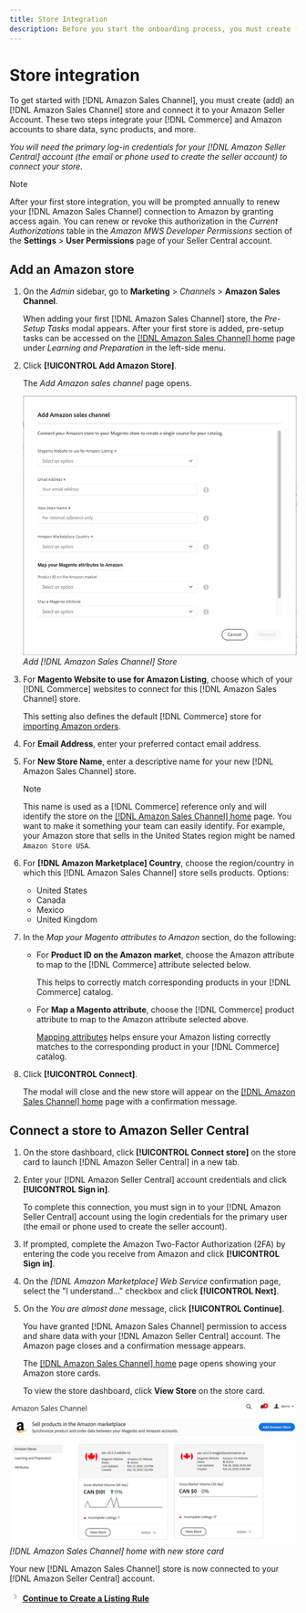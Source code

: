 ```yaml
---
title: Store Integration
description: Before you start the onboarding process, you must create (add) an Amazon Sales Channel store and connect it to your Amazon Seller Account.
---
```


# Store integration

To get started with [!DNL Amazon Sales Channel], you must create (add) an [!DNL Amazon Sales Channel] store and connect it to your Amazon Seller Account. These two steps integrate your [!DNL Commerce] and Amazon accounts to share data, sync products, and more.

_You will need the primary log-in credentials for your [!DNL Amazon Seller Central] account (the email or phone used to create the seller account) to connect your store._

>[!NOTE]
>
>After your first store integration, you will be prompted annually to renew your [!DNL Amazon Sales Channel] connection to Amazon by granting access again. You can renew or revoke this authorization in the _Current Authorizations_ table in the _Amazon MWS Developer Permissions_ section of the **Settings** > **User Permissions** page of your Seller Central account.

## Add an Amazon store

1. On the _Admin_ sidebar, go to **Marketing** > _Channels_ > **Amazon Sales Channel**.

    When adding your first [!DNL Amazon Sales Channel] store, the _Pre-Setup Tasks_ modal appears. After your first store is added, pre-setup tasks can be accessed on the [[!DNL Amazon Sales Channel] home](./amazon-sales-channel-home.md) page under _Learning and Preparation_ in the left-side menu.

1. Click **[!UICONTROL Add Amazon Store]**.

    The _Add Amazon sales channel_ page opens.

    ![](assets/amazon-store-integration.png)
    _Add [!DNL Amazon Sales Channel] Store_

1. For **Magento Website to use for Amazon Listing**, choose which of your [!DNL Commerce] websites to connect for this [!DNL Amazon Sales Channel] store.

    This setting also defines the default [!DNL Commerce] store for [importing Amazon orders](./order-settings.md).

1. For **Email Address**, enter your preferred contact email address.

1. For **New Store Name**, enter a descriptive name for your new [!DNL Amazon Sales Channel] store.

   >[!NOTE]
   >
   >This name is used as a [!DNL Commerce] reference only and will identify the store on the [[!DNL Amazon Sales Channel] home](./amazon-sales-channel-home.md) page. You want to make it something your team can easily identify. For example, your Amazon store that sells in the United States region might be named `Amazon Store USA`.

1. For **[!DNL Amazon Marketplace] Country**, choose the region/country in which this [!DNL Amazon Sales Channel] store sells products. Options:

    - United States
    - Canada
    - Mexico
    - United Kingdom

1. In the _Map your Magento attributes to Amazon_ section, do the following:

    - For **Product ID on the Amazon market**, choose the Amazon attribute to map to the [!DNL Commerce] attribute selected below.

       This helps to correctly match corresponding products in your [!DNL Commerce] catalog.

    - For **Map a Magento attribute**, choose the [!DNL Commerce] product attribute to map to the Amazon attribute selected above.

       [Mapping attributes](./ob-creating-magento-attributes.md) helps ensure your Amazon listing correctly matches to the corresponding product in your [!DNL Commerce] catalog.

1. Click **[!UICONTROL Connect]**.

   The modal will close and the new store will appear on the [[!DNL Amazon Sales Channel] home](./amazon-sales-channel-home.md) page with a confirmation message.

## Connect a store to Amazon Seller Central

1. On the store dashboard, click **[!UICONTROL Connect store]** on the store card to launch [!DNL Amazon Seller Central] in a new tab.

1. Enter your [!DNL Amazon Seller Central] account credentials and click **[!UICONTROL Sign in]**.

   To complete this connection, you must sign in to your [!DNL Amazon Seller Central] account using the login credentials for the primary user (the email or phone used to create the seller account).

1. If prompted, complete the Amazon Two-Factor Authorization (2FA) by entering the code you receive from Amazon and click **[!UICONTROL Sign in]**.

1. On the _[!DNL Amazon Marketplace] Web Service_ confirmation page, select the "I understand..." checkbox and click **[!UICONTROL Next]**.

1. On the _You are almost done_ message, click **[!UICONTROL Continue]**.

   You have granted [!DNL Amazon Sales Channel] permission to access and share data with your [!DNL Amazon Seller Central] account. The Amazon page closes and a confirmation message appears.

   The [[!DNL Amazon Sales Channel] home](./amazon-sales-channel-home.md) page opens showing your Amazon store cards.

   To view the store dashboard, click **View Store** on the store card.

![](assets/asc-dashboard-after-2fa.png)
_[!DNL Amazon Sales Channel] home with new store card_

Your new [!DNL Amazon Sales Channel] store is now connected to your [!DNL Amazon Seller Central] account.

![Next icon](assets/btn-next.png) [**Continue to Create a Listing Rule**](./ob-create-listing-rule.md)
